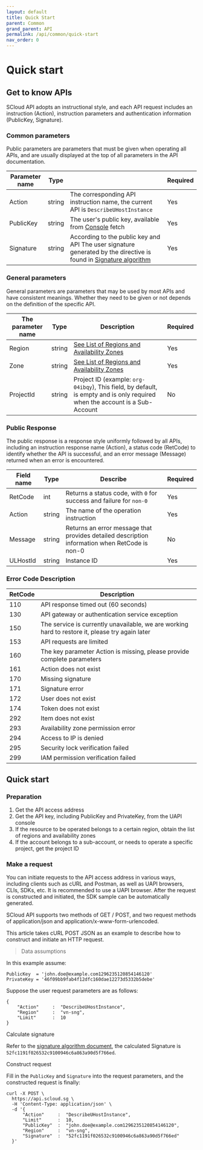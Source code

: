 ```yaml
---
layout: default
title: Quick Start
parent: Common
grand_parent: API
permalink: /api/common/quick-start
nav_order: 0
---
```

# Quick start
## Get to know APIs
SCloud API adopts an instructional style, and each API request includes an instruction (Action), instruction parameters and authentication information (PublicKey, Signature).

### Common parameters
Public parameters are parameters that must be given when operating all APIs, and are usually displayed at the top of all parameters in the API documentation.

| Parameter name | Type |  | Required |
| --- | --- | --- | --- |
| Action | string | The corresponding API instruction name, the current API is `DescribeUHostInstance` | Yes |
| PublicKey | string | The user's public key, available from [Console](https://console.scloud.sg/uaccount/api_manage) fetch | Yes |
| Signature | string | According to the public key and API The user signature generated by the directive is found in [Signature algorithm](https://docs.scloud.sg/api/common/signature-algorithm) | Yes |

### General parameters
General parameters are parameters that may be used by most APIs and have consistent meanings. Whether they need to be given or not depends on the definition of the specific API.

| The parameter name | Type | Description | Required |
| --- | --- | --- | --- |
| Region | string | [See List of Regions and Availability Zones](https://docs.scloud.sg/api/common/region-and-zone) | Yes |
| Zone | string | [See List of Regions and Availability Zones](https://docs.scloud.sg/api/common/region-and-zone) | Yes |
| ProjectId | string | Project ID (example: `org-04ibqy`), This field, by default, is empty and is only required when the account is a Sub-Account | No |

### Public Response
The public response is a response style uniformly followed by all APIs, including an instruction response name (Action), a status code (RetCode) to identify whether the API is successful, and an error message (Message) returned when an error is encountered.

| Field name | Type | Describe | Required |
| --- | --- | --- | --- |
| RetCode | int | Returns a status code, with `0` for success and failure for `non-0` | Yes |
| Action | string | The name of the operation instruction | Yes |
| Message | string | Returns an error message that provides detailed description information when RetCode is non-0 | No |
| ULHostId | string | Instance ID | Yes |

### Error Code Description

| RetCode | Description | 
| -- | -- |
| 110 | API response timed out (60 seconds) | 
| 130 | API gateway or authentication service exception |
| 150 | The service is currently unavailable, we are working hard to restore it, please try again later |
| 153 | API requests are limited |
| 160 | The key parameter Action is missing, please provide complete parameters |
| 161 | Action does not exist |
| 170 | Missing signature |
| 171 | Signature error |
| 172 | User does not exist |
| 174 | Token does not exist |
| 292 | Item does not exist |
| 293 | Availability zone permission error |
| 294 | Access to IP is denied |
| 295 | Security lock verification failed |
| 299 | IAM permission verification failed |

## Quick start
### Preparation
1. Get the API access address
2. Get the API key, including PublicKey and PrivateKey, from the UAPI console
3. If the resource to be operated belongs to a certain region, obtain the list of regions and availability zones
4. If the account belongs to a sub-account, or needs to operate a specific project, get the project ID

### Make a request
You can initiate requests to the API access address in various ways, including clients such as cURL and Postman, as well as UAPI browsers, CLIs, SDKs, etc. It is recommended to use a UAPI browser. After the request is constructed and initiated, the SDK sample can be automatically generated.

SCloud API supports two methods of GET / POST, and two request methods of application/json and application/x-www-form-urlencoded.

This article takes cURL POST JSON as an example to describe how to construct and initiate an HTTP request.

> Data assumptions

In this example assume: 

```
PublicKey  = 'john.doe@example.com1296235120854146120'
PrivateKey = '46f09bb9fab4f12dfc160dae12273d5332b5debe'
```

Suppose the user request parameters are as follows:

```
{
    "Action"     :  "DescribeUHostInstance",
    "Region"     :  "vn-sng",
    "Limit"      :  10
}
```
Calculate signature

Refer to the [signature algorithm document](https://docs.scloud.sg/api/common/signature-algorithm), the calculated Signature is `52fc1191f026532c9100946c6a863a90d5f766ed`.

Construct request

Fill in the `PublicKey` and `Signature` into the request parameters, and the constructed request is finally:

```
curl -X POST \
  https://api.scloud.sg \
  -H 'Content-Type: application/json' \
  -d '{
      "Action"     :  "DescribeUHostInstance",
      "Limit"      :  10,
      "PublicKey"  :  "john.doe@example.com1296235120854146120",
      "Region"     :  "vn-sng",
      "Signature"  :  "52fc1191f026532c9100946c6a863a90d5f766ed"
  }'
```